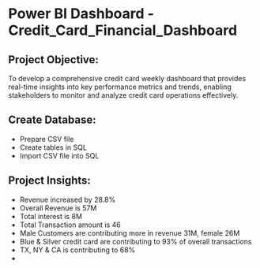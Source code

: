 # Power BI Dashboard - Credit_Card_Financial_Dashboard

## Project Objective:
To develop a comprehensive credit card weekly dashboard that provides real-time insights into key performance metrics and trends, enabling stakeholders to monitor and analyze credit card operations effectively.

## Create Database:
* Prepare CSV file
* Create tables in SQL
* Import CSV file into SQL

## Project Insights:
* Revenue increased by 28.8%
* Overall Revenue is 57M
* Total interest is 8M
* Total Transaction amount is 46
* Male Customers are contributing more in revenue 31M, female 26M
* Blue & Silver credit card are contributing to 93% of overall transactions
* TX, NY & CA is contributing to 68%
* 
